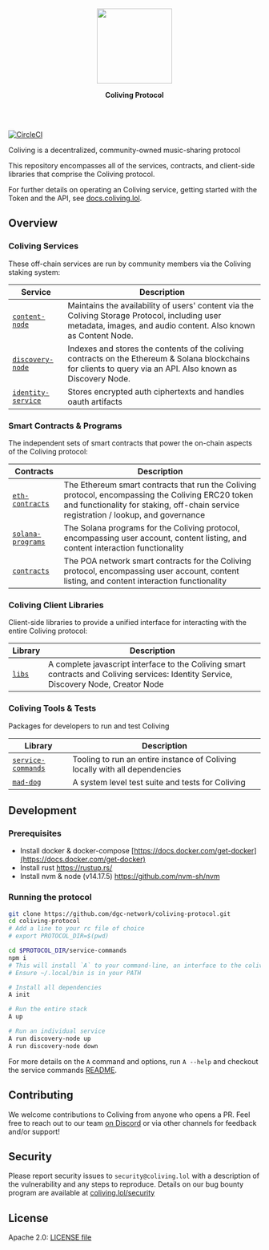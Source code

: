 <p align="center">
  <br/>
  <a target="_blank" href="https://coliving.lol">
    <img src="https://avatars1.githubusercontent.com/u/38231615?s=400&u=c00678880596dabd2746dae13a47edbe7ea7210e&v=4" width="150px" >
  </a>
  <br/>

  <p align="center">
    <b>Coliving Protocol</b>
  </p>
</p>

<br/>
<br/>

[![CircleCI](https://circleci.com/gh/dgc.network/coliving-protocol/tree/master.svg?style=svg&circle-token=e272a756b49e50a54dcc096af8fd8b0405f6bf41)](https://circleci.com/gh/dgc.network/coliving-protocol/tree/master)

Coliving is a decentralized, community-owned music-sharing protocol

This repository encompasses all of the services, contracts, and client-side libraries that
comprise the Coliving protocol.

For further details on operating an Coliving service, getting started with the Token and the API, see [docs.coliving.lol](https://docs.coliving.lol/).

## Overview

### Coliving Services

These off-chain services are run by community members via the Coliving staking system:

| Service                                                        | Description                                                                                       
| -- | --
| [`content-node`](content-node)                  | Maintains the availability of users' content via the Coliving Storage Protocol, including user metadata, images, and audio content. Also known as Content Node.
| [`discovery-node`](discovery-node)      | Indexes and stores the contents of the coliving contracts on the Ethereum & Solana blockchains for clients to query via an API. Also known as Discovery Node.
| [`identity-service`](identity-service)          | Stores encrypted auth ciphertexts and handles oauth artifacts

### Smart Contracts & Programs

The independent sets of smart contracts that power the on-chain aspects of the Coliving protocol:

| Contracts                                                        | Description                                                                                       
| -- | --
| [`eth-contracts`](eth-contracts) | The Ethereum smart contracts that run the Coliving protocol, encompassing the Coliving ERC20 token and functionality for staking, off-chain service registration / lookup, and governance
| [`solana-programs`](solana-programs) | The Solana programs for the Coliving protocol, encompassing user account, content listing, and content interaction functionality
| [`contracts`](contracts)         | The POA network smart contracts for the Coliving protocol, encompassing user account, content listing, and content interaction functionality

### Coliving Client Libraries

Client-side libraries to provide a unified interface for interacting with the entire
Coliving protocol:

| Library                                                        | Description                                                                                       
| -- | --
| [`libs`](libs)     | A complete javascript interface to the Coliving smart contracts and Coliving services: Identity Service, Discovery Node, Creator Node

### Coliving Tools & Tests

Packages for developers to run and test Coliving

| Library                                                        | Description                                                                                       
| -- | --
| [`service-commands`](service-commands)     | Tooling to run an entire instance of Coliving locally with all dependencies
| [`mad-dog`](mad-dog)     | A system level test suite and tests for Coliving


## Development

### Prerequisites

* Install docker & docker-compose [https://docs.docker.com/get-docker](https://docs.docker.com/get-docker)
* Install rust https://rustup.rs/
* Install nvm & node (v14.17.5) https://github.com/nvm-sh/nvm

### Running the protocol
```bash
git clone https://github.com/dgc-network/coliving-protocol.git
cd coliving-protocol
# Add a line to your rc file of choice
# export PROTOCOL_DIR=$(pwd)

cd $PROTOCOL_DIR/service-commands
npm i
# This will install `A` to your command-line, an interface to the coliving service-commands.
# Ensure ~/.local/bin is in your PATH

# Install all dependencies
A init

# Run the entire stack
A up

# Run an individual service
A run discovery-node up
A run discovery-node down
```

For more details on the `A` command and options, run `A --help` and checkout the service commands [README](service-commands).


## Contributing

We welcome contributions to Coliving from anyone who opens a PR. Feel free to reach out to
our team [on Discord](https://discord.com/invite/yNUg2e2) or via other channels for feedback and/or support!

## Security

Please report security issues to `security@coliving.lol` with a description of the
vulnerability and any steps to reproduce. Details on our bug bounty program are available at [coliving.lol/security](https://coliving.lol/security)

## License

Apache 2.0: [LICENSE file](LICENSE)
